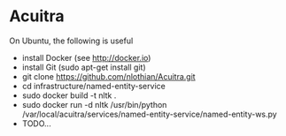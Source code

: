 Acuitra
=======


On Ubuntu, the following is useful

* install Docker (see http://docker.io)
* install Git (sudo apt-get install git)
* git clone https://github.com/nlothian/Acuitra.git
* cd infrastructure/named-entity-service
* sudo docker build -t nltk .
* sudo docker run -d nltk /usr/bin/python /var/local/acuitra/services/named-entity-service/named-entity-ws.py
* TODO...

